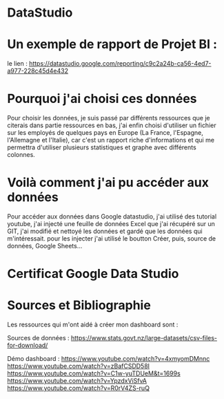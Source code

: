 # DataStudio

# Un exemple de rapport de Projet BI : 
le lien : https://datastudio.google.com/reporting/c9c2a24b-ca56-4ed7-a977-228c45d4e432

# Pourquoi j'ai choisi ces données
Pour choisir les données, je suis passé par différents ressources que je citerais dans partie ressources en bas, j'ai enfin choisi d'utiliser un fichier sur les employés de quelques pays en Europe (La France, l'Espagne, l'Allemagne et l'Italie), car c'est un rapport riche d'informations et qui me permettra d'utiliser plusieurs statistiques et graphe avec différents colonnes.

# Voilà comment j'ai pu accéder aux données
Pour accéder aux données dans Google datastudio, j'ai utilisé des tutorial youtube, j'ai injecté une feuille de données Excel que j'ai récupéré sur un GIT, j'ai modifié et nettoyé les données et gardé que les données qui m'intéressait.
pour les injecter j'ai utilisé le boutton Créer, puis, source de données, Google Sheets...

# Certificat Google Data Studio

# Sources et Bibliographie
Les ressources qui m'ont aidé à créer mon dashboard sont : 

Sources de données : 
https://www.stats.govt.nz/large-datasets/csv-files-for-download/

Démo dashboard : 
https://www.youtube.com/watch?v=4xmyomDMnnc
https://www.youtube.com/watch?v=zBafCSDD58I
https://www.youtube.com/watch?v=C1w-yuTDUeM&t=1699s
https://www.youtube.com/watch?v=YpzdxViSfvA
https://www.youtube.com/watch?v=R0rV4ZS-ruQ
